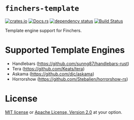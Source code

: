 # `finchers-template`

[![crates.io](https://img.shields.io/crates/v/finchers-template.svg)](https://crates.io/crates/finchers-template)
[![Docs.rs](https://docs.rs/finchers-template/badge.svg)](https://docs.rs/finchers-template)
[![dependency status](https://deps.rs/crate/finchers-template/0.1.1/status.svg)](https://deps.rs/crate/finchers-template/0.1.1)
[![Build Status](https://travis-ci.org/finchers-rs/finchers-template.svg?branch=master)](https://travis-ci.org/finchers-rs/finchers-template)

Template engine support for Finchers.

# Supported Template Engines

* Handlebars (https://github.com/sunng87/handlebars-rust)
* Tera (https://github.com/Keats/tera)
* Askama (https://github.com/djc/askama)
* Horrorshow (https://github.com/Stebalien/horrorshow-rs)

# License
[MIT license](LICENSE-MIT) or [Apache License, Version 2.0](LICENSE-APACHE) at your option.
